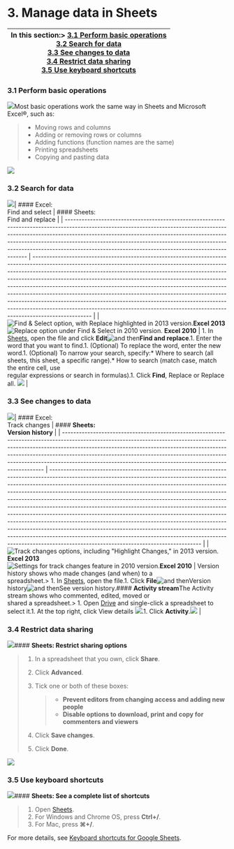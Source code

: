 # 3. Manage data in Sheets



| **In this section:**> [3.1 Perform basic operations](https://support.google.com/docs/answer/9331279?hl=en-GB&ref_topic=9296611&sjid=1577381285364851737-NC#3.1)<br/>[3.2 Search for data](https://support.google.com/docs/answer/9331279?hl=en-GB&ref_topic=9296611&sjid=1577381285364851737-NC#3.2)<br/>[3.3 See changes to data](https://support.google.com/docs/answer/9331279?hl=en-GB&ref_topic=9296611&sjid=1577381285364851737-NC#3.3)<br/>[3.4 Restrict data sharing](https://support.google.com/docs/answer/9331279?hl=en-GB&ref_topic=9296611&sjid=1577381285364851737-NC#3.4)<br/>[3.5 Use keyboard shortcuts](https://support.google.com/docs/answer/9331279?hl=en-GB&ref_topic=9296611&sjid=1577381285364851737-NC#3.5) |
| ------------------------------------------------------------------------------------------------------------------------------------------------------------------------------------------------------------------------------------------------------------------------------------------------------------------------------------------------------------------------------------------------------------------------------------------------------------------------------------------------------------------------------------------------------------------------------------------------------------------------------------------------------------------------------------------------------------------------------------ |

### 3.1 Perform basic operations

![](https://storage.googleapis.com/support-kms-prod/NDmZPeU3rfkbDj5yaglL4CeQJDszF6qteFR0)Most basic operations work the same way in Sheets and Microsoft Excel®, such as:

> * Moving rows and columns
> * Adding or removing rows or columns
> * Adding functions (function names are the same)
> * Printing spreadsheets
> * Copying and pasting data

![](https://storage.googleapis.com/support-kms-prod/mhtL5bfO8jmEehAORGSEeLOtwMNZZI2DEQr8)

### 3.2 Search for data

![](https://storage.googleapis.com/support-kms-prod/NDmZPeU3rfkbDj5yaglL4CeQJDszF6qteFR0)| #### Excel:<br/>Find and select                                                                                                                                                                                                                                                                                                                                                           | #### Sheets:<br/>Find and replace                                                                                                                                                                                                                                                                                                                                                                                                                                                                                                                                                                                                                                      |
| ---------------------------------------------------------------------------------------------------------------------------------------------------------------------------------------------------------------------------------------------------------------------------------------------------------------------------------------------------------------------------------------- | --------------------------------------------------------------------------------------------------------------------------------------------------------------------------------------------------------------------------------------------------------------------------------------------------------------------------------------------------------------------------------------------------------------------------------------------------------------------------------------------------------------------------------------------------------------------------------------------------------------------------------------------------------------------- |
| ![Find & Select option, with Replace highlighted in 2013 version. ](https://lh3.googleusercontent.com/bIbJWZ-teu-wcDbTu4m6hR1vG5v-kKvmAfZNH5sNk4LnjgxItuk8FdxG-SFCsZikZw=w389)**Excel 2013**![Replace option under Find & Select in 2010 version.](https://lh3.googleusercontent.com/IkhSqcWvyOkjxK5tSEzvRPtKh0tFrswnm0y1nTTfYZwgj0vi8cHTsW8AQuAmytc0mEfL=w389) **Excel 2010** | 1. In [Sheets](https://sheets.google.com/), open the file and click **Edit**![and then](https://storage.googleapis.com/support-kms-prod/Th2Tx0uwPMOhsMPn7nRXMUo3vs6J0pto2DTn)**Find and replace**.1. Enter the word that you want to find.1. (Optional) To replace the word, enter the new word.1. (Optional) To narrow your search, specify:* Where to search (all sheets, this sheet, a specific range).* How to search (match case, match the entire cell, use<br/>regular expressions or search in formulas).1. Click **Find**, Replace or Replace all. ![](https://storage.googleapis.com/support-kms-prod/hS5VKHaKwCFJkxv7XS8hotdAe13ekrQoDHcO) |

### 3.3 See changes to data

![](https://storage.googleapis.com/support-kms-prod/NDmZPeU3rfkbDj5yaglL4CeQJDszF6qteFR0)| #### Excel:<br/>Track changes                                                                                                                                                                                                                                                                                                                                                                    | #### **Sheets:<br/>Version history**                                                                                                                                                                                                                                                                                                                                                                                                                                                                                                                                                                                                                                                                                                                                                                                                                          |
| ----------------------------------------------------------------------------------------------------------------------------------------------------------------------------------------------------------------------------------------------------------------------------------------------------------------------------------------------------------------------------------------------- | ------------------------------------------------------------------------------------------------------------------------------------------------------------------------------------------------------------------------------------------------------------------------------------------------------------------------------------------------------------------------------------------------------------------------------------------------------------------------------------------------------------------------------------------------------------------------------------------------------------------------------------------------------------------------------------------------------------------------------------------------------------------------------------------------------------------------------------------------------------------ |
| ![Track changes options, including "Highlight Changes," in 2013 version.](https://lh3.googleusercontent.com/SHYHow83cFcxj2cP1kdeXLjh3OMNxpSIAD7FdlXHF3TW5xw6k8WsY-xVZaM0snbkMeQe=w371)**Excel 2013**<br/> ![Settings for track changes feature in 2010 version.](https://lh3.googleusercontent.com/U8qziLTfVnGjmh8BbbhJjUuR8APIoBx2iqHfR9a1z0vJBOzjjsp7moVelrRiOlcNVA=w635)**Excel 2010** | Version history shows who made changes (and when) to a<br/>spreadsheet.> 1. In [Sheets](https://sheets.google.com/), open the file.1. Click **File**![and then](https://storage.googleapis.com/support-kms-prod/Th2Tx0uwPMOhsMPn7nRXMUo3vs6J0pto2DTn)Version history![and then](https://storage.googleapis.com/support-kms-prod/Th2Tx0uwPMOhsMPn7nRXMUo3vs6J0pto2DTn)See version history.#### **Activity stream**The Activity stream shows who commented, edited, moved or<br/>shared a spreadsheet.> 1. Open [Drive](https://drive.google.com/) and single-click a spreadsheet to select it.1. At the top right, click View details ![](https://storage.googleapis.com/support-kms-prod/mb0epoi9jxcrogqEtKVUsv33lXsgdi3dCzpo).1. Click **Activity**.![](https://storage.googleapis.com/support-kms-prod/4rcwVzGYrxaoLXdk9blIawY0Z1R0cQIgL5cn) |

### 3.4 Restrict data sharing

![](https://storage.googleapis.com/support-kms-prod/NDmZPeU3rfkbDj5yaglL4CeQJDszF6qteFR0)#### **Sheets: Restrict sharing options**

> 1. In a spreadsheet that you own, click **Share**.
> 2. Click **Advanced**.
> 3. Tick one or both of these boxes:
>
>    > * **Prevent editors from changing access and adding new people**
>    > * **Disable options to download, print and copy for commenters and viewers**
>    >
> 4. Click **Save changes**.
> 5. Click **Done**.

![](https://storage.googleapis.com/support-kms-prod/TI1u85O1KjNzkrX60QeiuleBSiGdXaKvX4HD)

### 3.5 Use keyboard shortcuts

![](https://storage.googleapis.com/support-kms-prod/NDmZPeU3rfkbDj5yaglL4CeQJDszF6qteFR0)#### **Sheets: See a complete list of shortcuts**

> 1. Open [Sheets](https://sheets.google.com/).
> 2. For Windows and Chrome OS, press **Ctrl+/**.
> 3. For Mac, press **⌘+/**.

For more details, see [Keyboard shortcuts for Google Sheets](https://support.google.com/docs/answer/181110).
